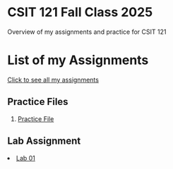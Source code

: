 # CSIT 121 Fall Class 2025
Overview of my assignments and practice for CSIT 121

<h1>List of my Assignments</h1>

<p><a href = "https://tyrannusexcle101.github.io/CSIT121/"> Click to see all my assignments </a></p>

<h2>Practice Files</h2>

<ol>
  <li><a href = "Practice/demo.html"> Practice File</a></li>
</ol>

<h2>Lab Assignment</h2>

</ol>
 <li><a href = "Lab01/aboutme.html" target="_blank">Lab 01</la></li>
 </ol>
